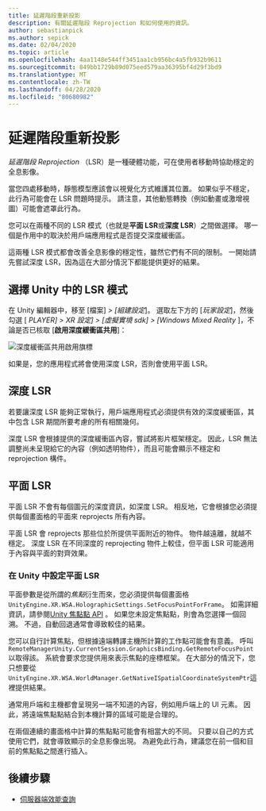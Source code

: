 ```yaml
---
title: 延遲階段重新投影
description: 有關延遲階段 Reprojection 和如何使用的資訊。
author: sebastianpick
ms.author: sepick
ms.date: 02/04/2020
ms.topic: article
ms.openlocfilehash: 4aa1148e544ff3451aa1cb956bc4a5fb932b9611
ms.sourcegitcommit: 849bb1729b89d075eed579aa36395bf4d29f3bd9
ms.translationtype: MT
ms.contentlocale: zh-TW
ms.lasthandoff: 04/28/2020
ms.locfileid: "80680982"
---
```

# <a name="late-stage-reprojection"></a>延遲階段重新投影

*延遲階段 Reprojection* （LSR）是一種硬體功能，可在使用者移動時協助穩定的全息影像。

當您四處移動時，靜態模型應該會以視覺化方式維護其位置。 如果似乎不穩定，此行為可能會在 LSR 問題時提示。 請注意，其他動態轉換（例如動畫或激增視圖）可能會遮罩此行為。

您可以在兩種不同的 LSR 模式（也就是**平面 LSR**或**深度 LSR**）之間做選擇。 哪一個是作用中的取決於用戶端應用程式是否提交深度緩衝區。

這兩種 LSR 模式都會改善全息影像的穩定性，雖然它們有不同的限制。 一開始請先嘗試深度 LSR，因為這在大部分情況下都能提供更好的結果。

## <a name="choose-lsr-mode-in-unity"></a>選擇 Unity 中的 LSR 模式

在 Unity 編輯器中，移至 [檔案] *> [組建設定*]。 選取左下方的 [*玩家設定*]，然後勾選 [ *PLAYER] > XR 設定] > [虛擬實境 sdk] > [Windows Mixed Reality* ]，不論是否已核取 [**啟用深度緩衝區共用**]：

![深度緩衝區共用啟用旗標](./media/unity-depth-buffer-sharing-enabled.png)

如果是，您的應用程式將會使用深度 LSR，否則會使用平面 LSR。

## <a name="depth-lsr"></a>深度 LSR

若要讓深度 LSR 能夠正常執行，用戶端應用程式必須提供有效的深度緩衝區，其中包含 LSR 期間所要考慮的所有相關幾何。

深度 LSR 會根據提供的深度緩衝區內容，嘗試將影片框架穩定。 因此，LSR 無法調整尚未呈現給它的內容（例如透明物件），而且可能會顯示不穩定和 reprojection 構件。

## <a name="planar-lsr"></a>平面 LSR

平面 LSR 不會有每個圖元的深度資訊，如深度 LSR。 相反地，它會根據您必須提供每個畫面格的平面來 reprojects 所有內容。

平面 LSR 會 reprojects 那些位於所提供平面附近的物件。 物件越遠離，就越不穩定。 深度 LSR 在不同深度的 reprojecting 物件上較佳，但平面 LSR 可能適用于內容與平面的對齊效果。

### <a name="configure-planar-lsr-in-unity"></a>在 Unity 中設定平面 LSR

平面參數是從所謂的*焦點*衍生而來，您必須提供每個畫面格`UnityEngine.XR.WSA.HolographicSettings.SetFocusPointForFrame`。 如需詳細資訊，請參閱[Unity 焦點點 API](https://docs.microsoft.com/windows/mixed-reality/focus-point-in-unity) 。 如果您未設定焦點點，則會為您選擇一個回溯。 不過，自動回退通常會導致較佳的結果。

您可以自行計算焦點，但根據遠端轉譯主機所計算的工作點可能會有意義。 呼叫`RemoteManagerUnity.CurrentSession.GraphicsBinding.GetRemoteFocusPoint`以取得該。 系統會要求您提供用來表示焦點的座標框架。 在大部分的情況下，您只想要從`UnityEngine.XR.WSA.WorldManager.GetNativeISpatialCoordinateSystemPtr`這裡提供結果。

通常用戶端和主機都會呈現另一端不知道的內容，例如用戶端上的 UI 元素。 因此，將遠端焦點點結合到本機計算的區域可能是合理的。

在兩個連續的畫面格中計算的焦點點可能會有相當大的不同。 只要以自己的方式使用它們，就會導致顯示的全息影像出現。 為避免此行為，建議您在前一個和目前的焦點點之間進行插入。

## <a name="next-steps"></a>後續步驟

* [伺服器端效能查詢](performance-queries.md)
